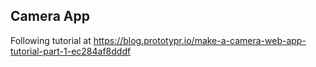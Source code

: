 ## Camera App

Following tutorial at https://blog.prototypr.io/make-a-camera-web-app-tutorial-part-1-ec284af8dddf

